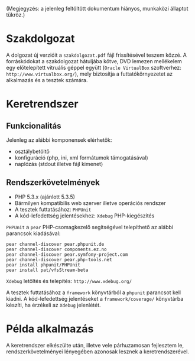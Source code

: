 (Megjegyzés: a jelenleg feltöltött dokumentum hiányos, munkaközi állaptot tükröz.)

Szakdolgozat
============

A dolgozat új verzióit a `szakdolgozat.pdf` fájl frissítésével teszem közzé. A forráskódokat a szakdolgozat hátuljába kötve, DVD lemezen mellékelem egy előtelepített vitruális géppel együtt (`Oracle VirtualBox` szoftverhez: `http://www.virtualbox.org/`), mely biztosítja a futtatókörnyezetet az alkalmazás és a tesztek számára.

Keretrendszer
=============

Funkcionalitás
--------------

Jelenleg az alábbi komponensek elérhetők:

* osztálybetöltő
* konfiguráció (php, ini, xml formátumok támogatásával)
* naplózás (stdout illetve fájl kimenet)

Rendszerkövetelmények
---------------------

* PHP 5.3.x (ajánlott 5.3.5)
* Bármilyen kompatibilis web szerver illetve operációs rendszer
* A tesztek futtatásához: `PHPUnit`
* A kód-lefedettség jelentésekhez: `Xdebug` PHP-kiegészítés

`PHPUnit` a `pear` PHP-csomagkezelő segítségével telepíthető az alábbi parancsok kiadásával:

    pear channel-discover pear.phpunit.de
    pear channel-discover components.ez.no
    pear channel-discover pear.symfony-project.com
    pear channel-discover pear.php-tools.net
    pear install phpunit/PHPUnit
    pear install pat/vfsStream-beta

`Xdebug` letöltés és telepítés:
`http://www.xdebug.org/`

A tesztek futtatásához a `framework` könyvtárból a `phpunit` parancsot kell kiadni.
A kód-lefedettség jelentéseket a `framework/coverage/` könyvtárba készíti, ha érzékeli az `Xdebug` jelenlétét.

Példa alkalmazás
================

A keretrendszer elkészülte után, illetve vele párhuzamosan fejlesztem le, rendszerkövetelményei lényegében azonosak lesznek a keretrendszerével.
